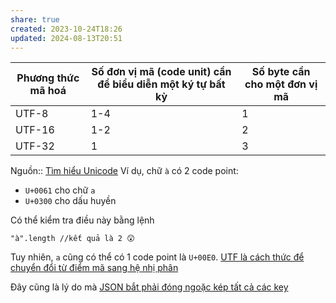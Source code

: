 ```yaml
---
share: true
created: 2023-10-24T18:26
updated: 2024-08-13T20:51
---
```

| Phương thức mã hoá | Số đơn vị mã (code unit) cần để biểu diễn một ký tự bất kỳ | Số byte cần cho một đơn vị mã |
| ------------------ | ---------------------------------------------------------- | ----------------------------- |
| UTF-8              | 1-4                                                        | 1                             |
| UTF-16             | 1-2                                                        | 2                             |
| UTF-32             | 1                                                          | 3                             |

Nguồn:: [Tìm hiểu Unicode](https://viblo.asia/p/tim-hieu-unicode-PwRkgVOXeEd)
Ví dụ, chữ `à` có 2 code point:
- `U+0061` cho chữ `a`
- `U+0300` cho dấu huyền

Có thể kiểm tra điều này bằng lệnh 
```
"à".length //kết quả là 2 😲
```
Tuy nhiên, `a` cũng có thể có 1 code point là `U+00E0`.
[UTF là cách thức để chuyển đổi từ điểm mã sang hệ nhị phân](./UTF%20l%C3%A0%20c%C3%A1ch%20th%E1%BB%A9c%20%C4%91%E1%BB%83%20chuy%E1%BB%83n%20%C4%91%E1%BB%95i%20t%E1%BB%AB%20%C4%91i%E1%BB%83m%20m%C3%A3%20sang%20h%E1%BB%87%20nh%E1%BB%8B%20ph%C3%A2n.md)

Đây cũng là lý do mà [JSON bắt phải đóng ngoặc kép tất cả các key](../../Ng%C3%B4n%20ng%E1%BB%AF/Ng%C3%B4n%20ng%E1%BB%AF%20%C4%91%C3%A1nh%20d%E1%BA%A5u/JSON/JSON%20kh%C3%B4ng%20cho%20ph%C3%A9p%20%C4%91%E1%BB%83%20d%C6%B0%20d%E1%BA%A5u%20ph%E1%BA%A9y,%20kh%C3%B4ng%20c%C3%B3%20comment,%20b%E1%BA%AFt%20bu%E1%BB%99c%20ph%E1%BA%A3i%20d%C3%B9ng%20ngo%E1%BA%B7c%20k%C3%A9p,%20key%20ph%E1%BA%A3i%20%C4%91%C6%B0%E1%BB%A3c%20%C4%91%C3%B3ng%20trong%20ngo%E1%BA%B7c%20k%C3%A9p.md)
